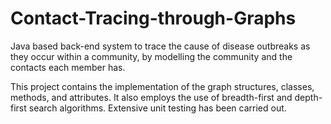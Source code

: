 # Contact-Tracing-through-Graphs
Java based back-end system to trace the cause of disease outbreaks as they occur within a community, by modelling the community and the contacts each member has. 

This project contains the implementation of the graph structures, classes, methods, and attributes. It also employs the use of breadth-first and depth-first search algorithms. Extensive unit testing has been carried out.

